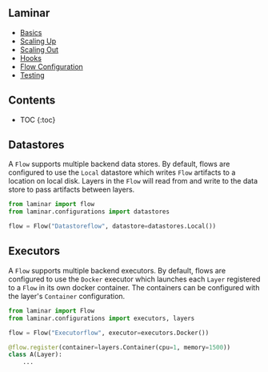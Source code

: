 ## Laminar

* [Basics](https://rchui.github.io/laminar/basics)
* [Scaling Up](https://rchui.github.io/laminar/scaling_up)
* [Scaling Out](https://rchui.github.io/laminar/scaling_out)
* [Hooks](https://rchui.github.io/laminar/hooks)
* [Flow Configuration](https://rchui.github.io/laminar/flow_configuration)
* [Testing](https://rchui.github.io/laminar/testing)

## Contents

* TOC
{:toc}

## Datastores

A `Flow` supports multiple backend data stores. By default, flows are configured to use the `Local` datastore which writes `Flow` artifacts to a location on local disk. Layers in the `Flow` will read from and write to the data store to pass artifacts between layers.

```python
from laminar import flow
from laminar.configurations import datastores

flow = Flow("Datastoreflow", datastore=datastores.Local())
```

## Executors

A `Flow` supports multiple backend executors. By default, flows are configured to use the `Docker` executor which launches each `Layer` registered to a `Flow` in its own docker container. The containers can be configured with the layer's `Container` configuration.

```python
from laminar import Flow
from laminar.configurations import executors, layers

flow = Flow("Executorflow", executor=executors.Docker())

@flow.register(container=layers.Container(cpu=1, memory=1500))
class A(Layer):
    ...
```

